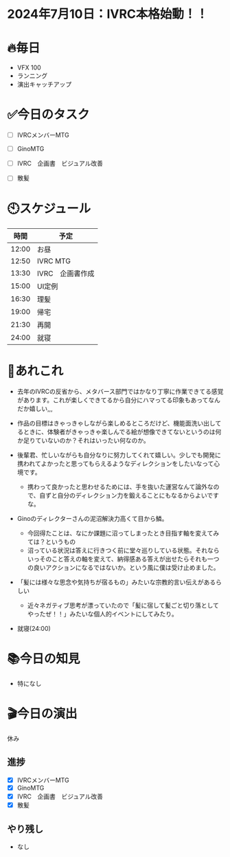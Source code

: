 # 2024年7月10日：IVRC本格始動！！

# 🔥毎日
- VFX 100
- ランニング
- 演出キャッチアップ

# ✅今日のタスク
- [ ] IVRCメンバーMTG
- [ ] GinoMTG
- [ ] IVRC　企画書　ビジュアル改善
- [ ] 散髪


# 🕙スケジュール
| 時間 |  予定 |
|----|----|
|12:00|お昼|
|12:50|IVRC MTG|
|13:30|IVRC　企画書作成|
|15:00|UI定例|
|16:30|理髪|
|19:00|帰宅|
|21:30|再開|
|24:00|就寝|


# 📌あれこれ
- 去年のIVRCの反省から、メタバース部門ではかなり丁寧に作業できてる感覚があります。これが楽しくできてるから自分にハマってる印象もあってなんだか嬉しい,,,
- 作品の目標はきゃっきゃしながら楽しめるところだけど、機能面洗い出してるときに、体験者がきゃっきゃ楽しんでる絵が想像できてないというのは何か足りていないのか？それはいったい何なのか。

- 後輩君、忙しいながらも自分なりに努力してくれて嬉しい。少しでも開発に携われてよかったと思ってもらえるようなディレクションをしたいなって心境です。
    - 携わって良かったと思わせるためには、手を抜いた運営なんて論外なので、自ずと自分のディレクション力を鍛えることにもなるからよいですな。
 
- Ginoのディレクターさんの泥沼解決力高くて目から鱗。
    - 今回得たことは、なにか課題に沼ってしまったとき目指す軸を変えてみては？というもの
    - 沼っている状況は答えに行きつく前に堂々巡りしている状態。それならいっそのこと答えの軸を変えて、納得感ある答えが出せたらそれも一つの良いアクションになるではないか。という風に僕は受け止めました。
 
- 「髪には様々な思念や気持ちが宿るもの」みたいな宗教的言い伝えがあるらしい
    - 近々ネガティブ思考が漂っていたので「髪に宿して髪ごと切り落としてやったぜ！！」みたいな個人的イベントにしてみたり。

- 就寝(24:00)


# 📚今日の知見
- 特になし
# 🎬今日の演出
休み
## 進捗
- [x] IVRCメンバーMTG
- [x] GinoMTG
- [x] IVRC　企画書　ビジュアル改善
- [x] 散髪

## やり残し
- なし
